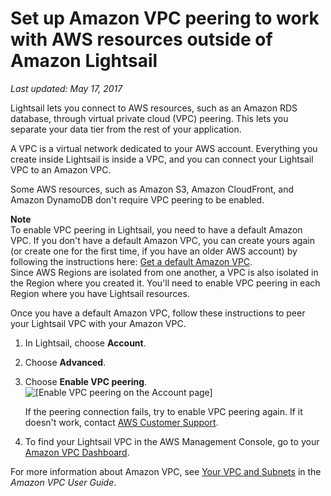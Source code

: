 # Set up Amazon VPC peering to work with AWS resources outside of Amazon Lightsail<a name="lightsail-how-to-set-up-vpc-peering-with-aws-resources"></a>

 *Last updated: May 17, 2017* 

Lightsail lets you connect to AWS resources, such as an Amazon RDS database, through virtual private cloud \(VPC\) peering\. This lets you separate your data tier from the rest of your application\.

A VPC is a virtual network dedicated to your AWS account\. Everything you create inside Lightsail is inside a VPC, and you can connect your Lightsail VPC to an Amazon VPC\.

Some AWS resources, such as Amazon S3, Amazon CloudFront, and Amazon DynamoDB don't require VPC peering to be enabled\.

**Note**  
To enable VPC peering in Lightsail, you need to have a default Amazon VPC\. If you don't have a default Amazon VPC, you can create yours again \(or create one for the first time, if you have an older AWS account\) by following the instructions here: [Get a default Amazon VPC](https://aws.amazon.com/premiumsupport/knowledge-center/deleted-default-vpc/)\.  
Since AWS Regions are isolated from one another, a VPC is also isolated in the Region where you created it\. You'll need to enable VPC peering in each Region where you have Lightsail resources\.

Once you have a default Amazon VPC, follow these instructions to peer your Lightsail VPC with your Amazon VPC\.

1. In Lightsail, choose **Account**\.

1. Choose **Advanced**\.

1. Choose **Enable VPC peering**\.  
![\[Enable VPC peering on the Account page\]](https://d9yljz1nd5001.cloudfront.net/en_us/b380b072d417d05346bbc87239d4fd76/images/amazon-lightsail-enable-vpc-peering.png)

   If the peering connection fails, try to enable VPC peering again\. If it doesn't work, contact [AWS Customer Support](https://console.aws.amazon.com/support/home/)\.

1. To find your Lightsail VPC in the AWS Management Console, go to your [Amazon VPC Dashboard](https://console.aws.amazon.com/vpc/)\.

For more information about Amazon VPC, see [Your VPC and Subnets](http://docs.aws.amazon.com/AmazonVPC/latest/UserGuide/VPC_Subnets.html) in the *Amazon VPC User Guide*\.
